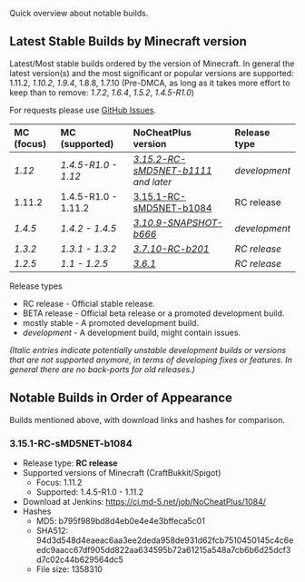 Quick overview about notable builds.

## Latest Stable Builds by Minecraft version

Latest/Most stable builds ordered by the version of Minecraft. In general the latest version(s) and the most significant or popular versions are supported: 1.11.2, _1.10.2_, _1.9.4_, 1.8.8, 1.7.10 (Pre-DMCA, as long as it takes more effort to keep than to remove: _1.7.2_, _1.6.4_, _1.5.2_, _1.4.5-R1.0_)

For requests please use [GitHub Issues](https://github.com/NoCheatPlus/Issues/issues).

| MC (focus)    | MC (supported) | NoCheatPlus version | Release type |
| :-------------| :------------- | :------------------ | :----------- |
| _1.12_ | _1.4.5-R1.0 - 1.12_ | _[3.15.2-RC-sMD5NET-b1111](https://ci.md-5.net/job/NoCheatPlus) and later_ | _development_ |
| 1.11.2 | 1.4.5-R1.0 - 1.11.2 | [3.15.1-RC-sMD5NET-b1084](https://github.com/NoCheatPlus/Docs/wiki/Notable-Builds#3151-rc-smd5net-b1084) | RC release |
| _1.4.5_ | _1.4.2 - 1.4.5_ |  _[3.10.9-SNAPSHOT-b666](https://ci.md-5.net/job/NoCheatPlus/666/)_ | _development_ |
| _1.3.2_ | _1.3.1 - 1.3.2_ | _[3.7.10-RC-b201](https://dev.bukkit.org/bukkit-plugins/nocheatplus/files/33-nocheat-plus-3-7-10-rc-b201/)_ | _RC release_ |
| _1.2.5_ | _1.1 - 1.2.5_ | _[3.6.1](https://dev.bukkit.org/bukkit-plugins/nocheatplus/files/23-nocheat-plus-v3-6-1-1-1-1-2-5/)_ | _RC release_ |

Release types
* RC release - Official stable release.
* BETA release - Official beta release or a promoted development build.
* mostly stable - A promoted development build.
* _development_ - A development build, might contain issues.

_(Italic entries indicate potentially unstable development builds or versions that are not supported anymore, in terms of developing fixes or features. In general there are no back-ports for old releases.)_

## Notable Builds in Order of Appearance

Builds mentioned above, with download links and hashes for comparison.

### 3.15.1-RC-sMD5NET-b1084
* Release type: **RC release**
* Supported versions of Minecraft (CraftBukkit/Spigot)
    * Focus: 1.11.2
    * Supported: 1.4.5-R1.0 - 1.11.2
* Download at Jenkins: https://ci.md-5.net/job/NoCheatPlus/1084/
* Hashes
    * MD5: b795f989bd8d4eb0e4e4e3bffeca5c01
    * SHA512: 94d3d548d4eaeac6aa3ee2deda958de931d62fcb7510450145c4c6eedc9aacc67df905dd822aa634595b72a61215a548a7cb6b6d25dcf3d7c02c44b629564dc5
    * File size: 1358310

